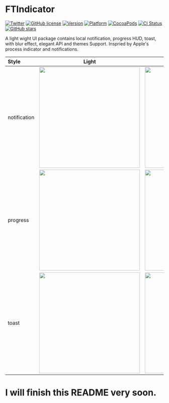 # FTIndicator

[![Twitter](https://img.shields.io/badge/twitter-@liufengting-blue.svg?style=flat)](http://twitter.com/liufengting) 
[![GitHub license](https://img.shields.io/badge/license-MIT-blue.svg)](https://raw.githubusercontent.com/liufengting/FTIndicator/master/LICENSE)
[![Version](https://img.shields.io/cocoapods/v/FTIndicator.svg?style=flat)](http://cocoapods.org/pods/FTIndicator)
[![Platform](https://img.shields.io/cocoapods/p/FTIndicator.svg?style=flat)](http://cocoapods.org/pods/FTIndicator)
[![CocoaPods](https://img.shields.io/cocoapods/dt/FTIndicator.svg?maxAge=2592000)](http://cocoapods.org/pods/FTIndicator)
[![CI Status](http://img.shields.io/travis/liufengting/FTIndicator.svg?style=flat)](https://travis-ci.org/liufengting/FTIndicator)
[![GitHub stars](https://img.shields.io/github/stars/liufengting/FTIndicator.svg)](https://github.com/liufengting/FTIndicator/stargazers)


A light wight UI package contains local notification, progress HUD, toast, with blur effect, elegant API and themes Support. Inspried by Apple's process indicator and notifications.

| Style	| Light	| Dark	|
|:-------------|:-------------:|:-------------:|
| notification | <img src="/ScreenShots/notification_light.png" width="320"/> | <img src="/ScreenShots/notification_dark.png" width="320"/> |
| progress | <img src="/ScreenShots/progress_light.png" width="320"/> | <img src="/ScreenShots/progress_dark.png" width="320"/> |
| toast | <img src="/ScreenShots/toast_light.png" width="320"/> | <img src="/ScreenShots/toast_dark.png" width="320"/> |


# I will finish this README very soon.

